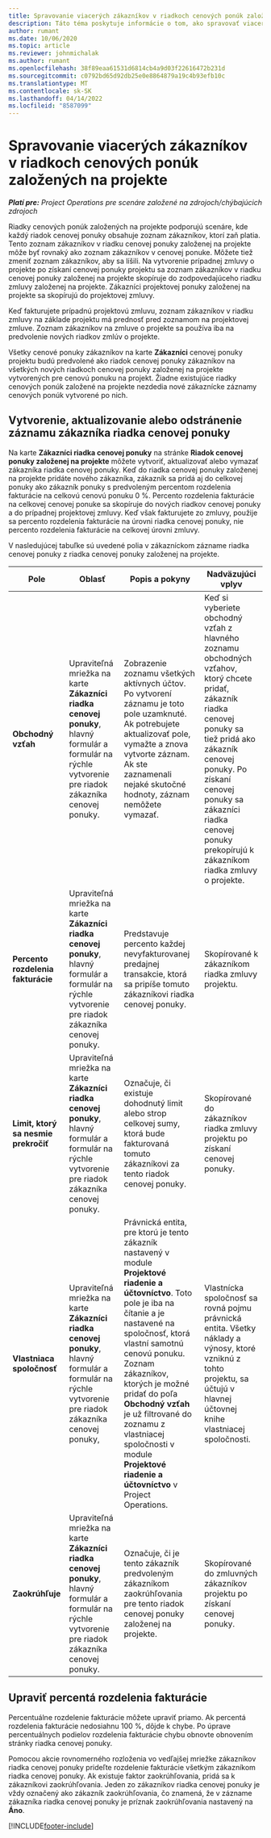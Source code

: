 ```yaml
---
title: Spravovanie viacerých zákazníkov v riadkoch cenových ponúk založených na projekte
description: Táto téma poskytuje informácie o tom, ako spravovať viacerých zákazníkov v riadkoch cenovej ponuky založenej na projekte.
author: rumant
ms.date: 10/06/2020
ms.topic: article
ms.reviewer: johnmichalak
ms.author: rumant
ms.openlocfilehash: 38f89eaa61531d6814cb4a9d03f22616472b231d
ms.sourcegitcommit: c0792bd65d92db25e0e8864879a19c4b93efb10c
ms.translationtype: MT
ms.contentlocale: sk-SK
ms.lasthandoff: 04/14/2022
ms.locfileid: "8587099"
---
```

# <a name="manage-multiple-customers-on-project-based-quote-lines"></a>Spravovanie viacerých zákazníkov v riadkoch cenových ponúk založených na projekte

_**Platí pre:** Project Operations pre scenáre založené na zdrojoch/chýbajúcich zdrojoch_

Riadky cenových ponúk založených na projekte podporujú scenáre, kde každý riadok cenovej ponuky obsahuje zoznam zákazníkov, ktorí zaň platia. Tento zoznam zákazníkov v riadku cenovej ponuky založenej na projekte môže byť rovnaký ako zoznam zákazníkov v cenovej ponuke. Môžete tiež zmeniť zoznam zákazníkov, aby sa líšili. Na vytvorenie prípadnej zmluvy o projekte po získaní cenovej ponuky projektu sa zoznam zákazníkov v riadku cenovej ponuky založenej na projekte skopíruje do zodpovedajúceho riadku zmluvy založenej na projekte. Zákazníci projektovej ponuky založenej na projekte sa skopírujú do projektovej zmluvy.

Keď fakturujete prípadnú projektovú zmluvu, zoznam zákazníkov v riadku zmluvy na základe projektu má prednosť pred zoznamom na projektovej zmluve. Zoznam zákazníkov na zmluve o projekte sa používa iba na predvolenie nových riadkov zmlúv o projekte.

Všetky cenové ponuky zákazníkov na karte **Zákazníci** cenovej ponuky projektu budú predvolené ako riadok cenovej ponuky zákazníkov na všetkých nových riadkoch cenovej ponuky založenej na projekte vytvorených pre cenovú ponuku na projekt. Žiadne existujúce riadky cenových ponúk založené na projekte nezdedia nové zákaznícke záznamy cenových ponúk vytvorené po nich.

## <a name="create-update-or-delete-a-quote-line-customer-record"></a>Vytvorenie, aktualizovanie alebo odstránenie záznamu zákazníka riadka cenovej ponuky

Na karte **Zákazníci riadka cenovej ponuky** na stránke **Riadok cenovej ponuky založenej na projekte** môžete vytvoriť, aktualizovať alebo vymazať zákazníka riadka cenovej ponuky. Keď do riadka cenovej ponuky založenej na projekte pridáte nového zákazníka, zákazník sa pridá aj do celkovej ponuky ako zákazník ponuky s predvoleným percentom rozdelenia fakturácie na celkovú cenovú ponuku 0 %. Percento rozdelenia fakturácie na celkovej cenovej ponuke sa skopíruje do nových riadkov cenovej ponuky a do prípadnej projektovej zmluvy. Keď však fakturujete zo zmluvy, použije sa percento rozdelenia fakturácie na úrovni riadka cenovej ponuky, nie percento rozdelenia fakturácie na celkovej úrovni zmluvy. 

V nasledujúcej tabuľke sú uvedené polia v zákazníckom zázname riadka cenovej ponuky z riadka cenovej ponuky založenej na projekte.

| Pole | Oblasť | Popis a pokyny | Nadväzujúci vplyv |
| --- | --- | --- | --- |
| **Obchodný vzťah** | Upraviteľná mriežka na karte **Zákazníci riadka cenovej ponuky**, hlavný formulár a formulár na rýchle vytvorenie pre riadok zákazníka cenovej ponuky. | Zobrazenie zoznamu všetkých aktívnych účtov. Po vytvorení záznamu je toto pole uzamknuté. Ak potrebujete aktualizovať pole, vymažte a znova vytvorte záznam. Ak ste zaznamenali nejaké skutočné hodnoty, záznam nemôžete vymazať. | Keď si vyberiete obchodný vzťah z hlavného zoznamu obchodných vzťahov, ktorý chcete pridať, zákazník riadka cenovej ponuky sa tiež pridá ako zákazník cenovej ponuky. Po získaní cenovej ponuky sa zákazníci riadka cenovej ponuky prekopírujú k zákazníkom riadka zmluvy o projekte. |
| **Percento rozdelenia fakturácie** | Upraviteľná mriežka na karte **Zákazníci riadka cenovej ponuky**, hlavný formulár a formulár na rýchle vytvorenie pre riadok zákazníka cenovej ponuky. | Predstavuje percento každej nevyfakturovanej predajnej transakcie, ktorá sa pripíše tomuto zákazníkovi riadka cenovej ponuky. | Skopírované k zákazníkom riadka zmluvy projektu. |
| **Limit, ktorý sa nesmie prekročiť** | Upraviteľná mriežka na karte **Zákazníci riadka cenovej ponuky**, hlavný formulár a formulár na rýchle vytvorenie pre riadok zákazníka cenovej ponuky. | Označuje, či existuje dohodnutý limit alebo strop celkovej sumy, ktorá bude fakturovaná tomuto zákazníkovi za tento riadok cenovej ponuky. | Skopírované do zákazníkov riadka zmluvy projektu po získaní cenovej ponuky. |
| **Vlastniaca spoločnosť** | Upraviteľná mriežka na karte **Zákazníci riadka cenovej ponuky**, hlavný formulár a formulár na rýchle vytvorenie pre riadok zákazníka cenovej ponuky, | Právnická entita, pre ktorú je tento zákazník nastavený v module **Projektové riadenie a účtovníctvo**. Toto pole je iba na čítanie a je nastavené na spoločnosť, ktorá vlastní samotnú cenovú ponuku. Zoznam zákazníkov, ktorých je možné pridať do poľa **Obchodný vzťah** je už filtrované do zoznamu z vlastniacej spoločnosti v module **Projektové riadenie a účtovníctvo** v Project Operations. | Vlastnícka spoločnosť sa rovná pojmu právnická entita. Všetky náklady a výnosy, ktoré vzniknú z tohto projektu, sa účtujú v hlavnej účtovnej knihe vlastniacej spoločnosti. |
| **Zaokrúhľuje** | Upraviteľná mriežka na karte **Zákazníci riadka cenovej ponuky**, hlavný formulár a formulár na rýchle vytvorenie pre riadok zákazníka cenovej ponuky. | Označuje, či je tento zákazník predvoleným zákazníkom zaokrúhľovania pre tento riadok cenovej ponuky založenej na projekte. | Skopírované do zmluvných zákazníkov projektu po získaní cenovej ponuky. |

## <a name="edit-billing-split-percentages"></a>Upraviť percentá rozdelenia fakturácie

Percentuálne rozdelenie fakturácie môžete upraviť priamo. Ak percentá rozdelenia fakturácie nedosiahnu 100 %, dôjde k chybe. Po úprave percentuálnych podielov rozdelenia fakturácie chybu obnovte obnovením stránky riadka cenovej ponuky.

Pomocou akcie rovnomerného rozloženia vo vedľajšej mriežke zákazníkov riadka cenovej ponuky prideľte rozdelenie fakturácie všetkým zákazníkom riadka cenovej ponuky. Ak existuje faktor zaokrúhľovania, pridá sa k zákazníkovi zaokrúhľovania. Jeden zo zákazníkov riadka cenovej ponuky je vždy označený ako zákazník zaokrúhľovania, čo znamená, že v zázname zákazníka riadka cenovej ponuky je príznak zaokrúhľovania nastavený na **Áno**. 


[!INCLUDE[footer-include](../includes/footer-banner.md)]
